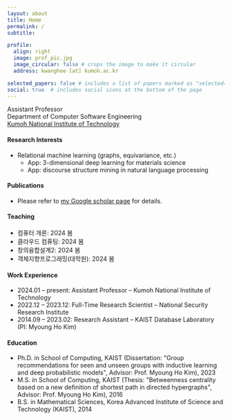 ```yaml
---
layout: about
title: Home
permalink: /
subtitle: 

profile:
  align: right
  image: prof_pic.jpg
  image_circular: false # crops the image to make it circular
  address: kwanghee [at] kumoh.ac.kr

selected_papers: false # includes a list of papers marked as "selected={true}"
social: true  # includes social icons at the bottom of the page
---
```


Assistant Professor <br />
Department of Computer Software Engineering <br />
<a href="https://eng.kumoh.ac.kr/eng/index.do">Kumoh National Institute of Technology</a>

#### Research Interests

- Relational machine learning (graphs, equivariance, etc.)
  - App: 3-dimensional deep learning for materials science
  - App: discourse structure mining in natural language processing

#### Publications

- Please refer to <a href="https://scholar.google.com/citations?user=TwbFnVYAAAAJ">my Google scholar page</a> for details.


#### Teaching

- 컴퓨터 개론: 2024 봄
- 클라우드 컴퓨팅: 2024 봄
- 창의융합설계2: 2024 봄
- 객체지향프로그래밍(대학원): 2024 봄

#### Work Experience

- 2024.01 – present: Assistant Professor – Kumoh National Institute of Technology  
- 2022.12 – 2023.12: Full-Time Research Scientist – National Security Research Institute
- 2014.09 – 2023.02: Research Assistant – KAIST Database Laboratory (PI: Myoung Ho Kim)


#### Education

- Ph.D. in School of Computing, KAIST (Dissertation: "Group recommendations for seen and unseen groups with inductive learning and deep probabilistic models", Advisor: Prof. Myoung Ho Kim), 2023
- M.S. in School of Computing, KAIST (Thesis: "Betweenness centrality based on a new definition of shortest path in directed hypergraphs", Advisor: Prof. Myoung Ho Kim), 2016
- B.S. in Mathematical Sciences, Korea Advanced Institute of Science and Technology (KAIST), 2014



